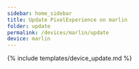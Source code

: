 ```yaml
---
sidebar: home_sidebar
title: Update PixelExperience on marlin
folder: update
permalink: /devices/marlin/update
device: marlin
---
```

{% include templates/device_update.md %}
